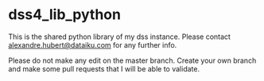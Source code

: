 # dss4_lib_python

This is the shared python library of my dss instance.
Please contact alexandre.hubert@dataiku.com for any further info.

Please do not make any edit on the master branch. Create your own branch 
and make some pull requests that I will be able to validate.
